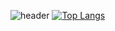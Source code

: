 ![header](https://capsule-render.vercel.app/api?type=waving&color=ffd00C&height=250&section=header&text=parking%20duck&fontSize=90&animation=fadeIn&fontAlignY=38&desc=%20&descAlignY=62&descAlign=62)
[![Top Langs](https://github-readme-stats.vercel.app/api/top-langs/?username=parkingduckling&layout=compact)](https://github.com/****/github-readme-stats)
